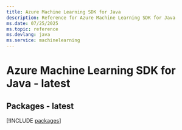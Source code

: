```yaml
---
title: Azure Machine Learning SDK for Java
description: Reference for Azure Machine Learning SDK for Java
ms.date: 07/25/2025
ms.topic: reference
ms.devlang: java
ms.service: machinelearning
---
```

# Azure Machine Learning SDK for Java - latest
## Packages - latest
[!INCLUDE [packages](machine-learning-index.md)]
